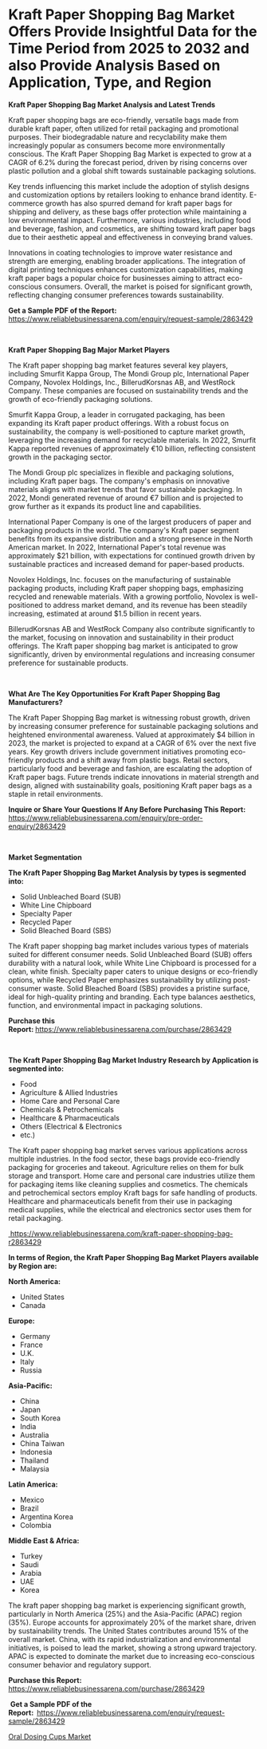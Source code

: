 <p><h1>Kraft Paper Shopping Bag Market Offers Provide Insightful Data for the Time Period from 2025 to 2032 and also Provide Analysis Based on Application, Type, and Region</h1></p><p><strong>Kraft Paper Shopping Bag Market Analysis and Latest Trends</strong></p>
<p><p>Kraft paper shopping bags are eco-friendly, versatile bags made from durable kraft paper, often utilized for retail packaging and promotional purposes. Their biodegradable nature and recyclability make them increasingly popular as consumers become more environmentally conscious. The Kraft Paper Shopping Bag Market is expected to grow at a CAGR of 6.2% during the forecast period, driven by rising concerns over plastic pollution and a global shift towards sustainable packaging solutions.</p><p>Key trends influencing this market include the adoption of stylish designs and customization options by retailers looking to enhance brand identity. E-commerce growth has also spurred demand for kraft paper bags for shipping and delivery, as these bags offer protection while maintaining a low environmental impact. Furthermore, various industries, including food and beverage, fashion, and cosmetics, are shifting toward kraft paper bags due to their aesthetic appeal and effectiveness in conveying brand values. </p><p>Innovations in coating technologies to improve water resistance and strength are emerging, enabling broader applications. The integration of digital printing techniques enhances customization capabilities, making kraft paper bags a popular choice for businesses aiming to attract eco-conscious consumers. Overall, the market is poised for significant growth, reflecting changing consumer preferences towards sustainability.</p></p>
<p><strong>Get a Sample PDF of the Report:&nbsp;</strong> <a href="https://www.reliablebusinessarena.com/enquiry/request-sample/2863429?utm_campaign=2195&utm_medium=2&utm_source=Github&utm_content=ia&utm_term=12032025&utm_id=kraft-paper-shopping-bag">https://www.reliablebusinessarena.com/enquiry/request-sample/2863429</a></p>
<p>&nbsp;</p>
<p><strong>Kraft Paper Shopping Bag Major Market Players</strong></p>
<p><p>The Kraft paper shopping bag market features several key players, including Smurfit Kappa Group, The Mondi Group plc, International Paper Company, Novolex Holdings, Inc., BillerudKorsnas AB, and WestRock Company. These companies are focused on sustainability trends and the growth of eco-friendly packaging solutions.</p><p>Smurfit Kappa Group, a leader in corrugated packaging, has been expanding its Kraft paper product offerings. With a robust focus on sustainability, the company is well-positioned to capture market growth, leveraging the increasing demand for recyclable materials. In 2022, Smurfit Kappa reported revenues of approximately €10 billion, reflecting consistent growth in the packaging sector.</p><p>The Mondi Group plc specializes in flexible and packaging solutions, including Kraft paper bags. The company's emphasis on innovative materials aligns with market trends that favor sustainable packaging. In 2022, Mondi generated revenue of around €7 billion and is projected to grow further as it expands its product line and capabilities.</p><p>International Paper Company is one of the largest producers of paper and packaging products in the world. The company's Kraft paper segment benefits from its expansive distribution and a strong presence in the North American market. In 2022, International Paper's total revenue was approximately $21 billion, with expectations for continued growth driven by sustainable practices and increased demand for paper-based products.</p><p>Novolex Holdings, Inc. focuses on the manufacturing of sustainable packaging products, including Kraft paper shopping bags, emphasizing recycled and renewable materials. With a growing portfolio, Novolex is well-positioned to address market demand, and its revenue has been steadily increasing, estimated at around $1.5 billion in recent years.</p><p>BillerudKorsnas AB and WestRock Company also contribute significantly to the market, focusing on innovation and sustainability in their product offerings. The Kraft paper shopping bag market is anticipated to grow significantly, driven by environmental regulations and increasing consumer preference for sustainable products.</p></p>
<p>&nbsp;</p>
<p><strong>What Are The Key Opportunities For Kraft Paper Shopping Bag Manufacturers?</strong></p>
<p><p>The Kraft Paper Shopping Bag market is witnessing robust growth, driven by increasing consumer preference for sustainable packaging solutions and heightened environmental awareness. Valued at approximately $4 billion in 2023, the market is projected to expand at a CAGR of 6% over the next five years. Key growth drivers include government initiatives promoting eco-friendly products and a shift away from plastic bags. Retail sectors, particularly food and beverage and fashion, are escalating the adoption of Kraft paper bags. Future trends indicate innovations in material strength and design, aligned with sustainability goals, positioning Kraft paper bags as a staple in retail environments.</p></p>
<p><strong>Inquire or Share Your Questions If Any Before Purchasing This Report:</strong> <a href="https://www.reliablebusinessarena.com/enquiry/pre-order-enquiry/2863429?utm_campaign=2195&utm_medium=2&utm_source=Github&utm_content=ia&utm_term=12032025&utm_id=kraft-paper-shopping-bag">https://www.reliablebusinessarena.com/enquiry/pre-order-enquiry/2863429</a></p>
<p>&nbsp;</p>
<p><strong>Market Segmentation</strong></p>
<p><strong>The Kraft Paper Shopping Bag Market Analysis by types is segmented into:</strong></p>
<p><ul><li>Solid Unbleached Board (SUB)</li><li>White Line Chipboard</li><li>Specialty Paper</li><li>Recycled Paper</li><li>Solid Bleached Board (SBS)</li></ul></p>
<p><p>The Kraft paper shopping bag market includes various types of materials suited for different consumer needs. Solid Unbleached Board (SUB) offers durability with a natural look, while White Line Chipboard is processed for a clean, white finish. Specialty paper caters to unique designs or eco-friendly options, while Recycled Paper emphasizes sustainability by utilizing post-consumer waste. Solid Bleached Board (SBS) provides a pristine surface, ideal for high-quality printing and branding. Each type balances aesthetics, function, and environmental impact in packaging solutions.</p></p>
<p><strong>Purchase this Report:&nbsp;</strong><a href="https://www.reliablebusinessarena.com/purchase/2863429?utm_campaign=2195&utm_medium=2&utm_source=Github&utm_content=ia&utm_term=12032025&utm_id=kraft-paper-shopping-bag">https://www.reliablebusinessarena.com/purchase/2863429</a></p>
<p>&nbsp;</p>
<p><strong>The Kraft Paper Shopping Bag Market Industry Research by Application is segmented into:</strong></p>
<p><ul><li>Food</li><li>Agriculture & Allied Industries</li><li>Home Care and Personal Care</li><li>Chemicals & Petrochemicals</li><li>Healthcare & Pharmaceuticals</li><li>Others (Electrical & Electronics</li><li>etc.)</li></ul></p>
<p><p>The Kraft paper shopping bag market serves various applications across multiple industries. In the food sector, these bags provide eco-friendly packaging for groceries and takeout. Agriculture relies on them for bulk storage and transport. Home care and personal care industries utilize them for packaging items like cleaning supplies and cosmetics. The chemicals and petrochemical sectors employ Kraft bags for safe handling of products. Healthcare and pharmaceuticals benefit from their use in packaging medical supplies, while the electrical and electronics sector uses them for retail packaging.</p></p>
<p><a href="https://www.reliablebusinessarena.com/kraft-paper-shopping-bag-r2863429?utm_campaign=2195&utm_medium=2&utm_source=Github&utm_content=ia&utm_term=12032025&utm_id=kraft-paper-shopping-bag">&nbsp;https://www.reliablebusinessarena.com/kraft-paper-shopping-bag-r2863429</a></p>
<p><strong>In terms of Region, the Kraft Paper Shopping Bag Market Players available by Region are:</strong></p>
<p>
    <p> <strong> North America: </strong>
        <ul>
            <li>United States</li>
            <li>Canada</li>
        </ul>
        </p> 
    <p> <strong> Europe: </strong>
        <ul>
            <li>Germany</li>
            <li>France</li>
            <li>U.K.</li>
            <li>Italy</li>
            <li>Russia</li>
        </ul>
        </p> 
    <p> <strong> Asia-Pacific: </strong>
        <ul>
            <li>China</li>
            <li>Japan</li>
            <li>South Korea</li>
            <li>India</li>
            <li>Australia</li>
            <li>China Taiwan</li>
            <li>Indonesia</li>
            <li>Thailand</li>
            <li>Malaysia</li>
        </ul>
        </p> 
    <p> <strong> Latin America: </strong>
        <ul>
            <li>Mexico</li>
            <li>Brazil</li>
            <li>Argentina Korea</li>
            <li>Colombia</li>
        </ul>
        </p> 
    <p> <strong> Middle East & Africa: </strong>
        <ul>
            <li>Turkey</li>
            <li>Saudi</li>
            <li>Arabia</li>
            <li>UAE</li>
            <li>Korea</li>
        </ul>
    </p>
    </p>
<p><p>The kraft paper shopping bag market is experiencing significant growth, particularly in North America (25%) and the Asia-Pacific (APAC) region (35%). Europe accounts for approximately 20% of the market share, driven by sustainability trends. The United States contributes around 15% of the overall market. China, with its rapid industrialization and environmental initiatives, is poised to lead the market, showing a strong upward trajectory. APAC is expected to dominate the market due to increasing eco-conscious consumer behavior and regulatory support.</p></p>
<p><strong>Purchase this Report: </strong><a href="https://www.reliablebusinessarena.com/purchase/2863429?utm_campaign=2195&utm_medium=2&utm_source=Github&utm_content=ia&utm_term=12032025&utm_id=kraft-paper-shopping-bag">https://www.reliablebusinessarena.com/purchase/2863429</a></p>
<p>&nbsp;<strong>Get a Sample PDF of the Report:&nbsp;&nbsp;</strong><a href="https://www.reliablebusinessarena.com/enquiry/request-sample/2863429?utm_campaign=2195&utm_medium=2&utm_source=Github&utm_content=ia&utm_term=12032025&utm_id=kraft-paper-shopping-bag">https://www.reliablebusinessarena.com/enquiry/request-sample/2863429</a></p>
<p><strong></strong></p>
<p><p><a href="https://github.com/JakirUddin511/Market-Research-Report-List-2/blob/main/oral-dosing-cups-market.md?utm_campaign=2195&utm_medium=2&utm_source=Github&utm_content=ia&utm_term=12032025&utm_id=kraft-paper-shopping-bag">Oral Dosing Cups Market</a></p></p>